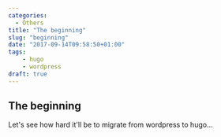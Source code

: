 ```yaml
---
categories:
  - Others
title: "The beginning"
slug: "beginning"
date: "2017-09-14T09:58:50+01:00"
tags:
    - hugo
    - wordpress
draft: true
---
```

## The beginning
Let's see how hard it'll be to migrate from wordpress to hugo...
